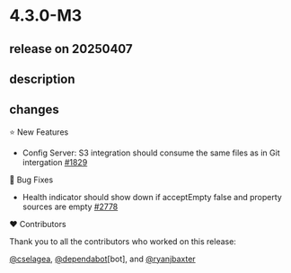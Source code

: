 # 4.3.0-M3

## release on 20250407
## description
## changes
⭐ New Features

* Config Server: S3 integration should consume the same files as in Git intergation <a href="https://github.com/spring-cloud/spring-cloud-config/issues/1829" data-hovercard-type="issue" data-hovercard-url="/spring-cloud/spring-cloud-config/issues/1829/hovercard">#1829</a>

🐞 Bug Fixes

* Health indicator should show down if acceptEmpty false and property sources are empty <a href="https://github.com/spring-cloud/spring-cloud-config/pull/2778" data-hovercard-type="pull_request" data-hovercard-url="/spring-cloud/spring-cloud-config/pull/2778/hovercard">#2778</a>

❤️ Contributors

Thank you to all the contributors who worked on this release:

<a class="user-mention notranslate" data-hovercard-type="user" data-hovercard-url="/users/cselagea/hovercard" data-octo-click="hovercard-link-click" data-octo-dimensions="link_type:self" href="https://github.com/cselagea">@cselagea</a>, <a class="user-mention notranslate" data-hovercard-type="organization" data-hovercard-url="/orgs/dependabot/hovercard" data-octo-click="hovercard-link-click" data-octo-dimensions="link_type:self" href="https://github.com/dependabot">@dependabot</a>[bot], and <a class="user-mention notranslate" data-hovercard-type="user" data-hovercard-url="/users/ryanjbaxter/hovercard" data-octo-click="hovercard-link-click" data-octo-dimensions="link_type:self" href="https://github.com/ryanjbaxter">@ryanjbaxter</a>

